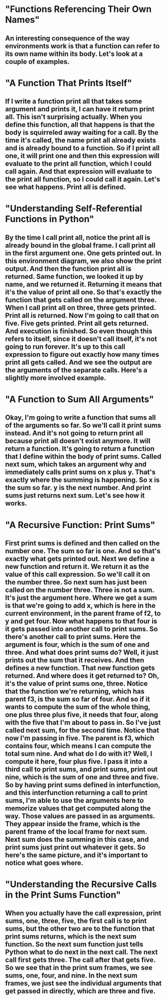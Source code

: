 # "Functions Referencing Their Own Names"

##  An interesting consequence of the way environments work is that a function can refer to its own name within its body. Let's look at a couple of examples.

# "A Function That Prints Itself"

##  If I write a function print all that takes some argument and prints it, I can have it return print all. This isn't surprising actually. When you define this function, all that happens is that the body is squirreled away waiting for a call. By the time it's called, the name print all already exists and is already bound to a function. So if I print all one, it will print one and then this expression will evaluate to the print all function, which I could call again. And that expression will evaluate to the print all function, so I could call it again. Let's see what happens. Print all is defined.

# "Understanding Self-Referential Functions in Python"

##  By the time I call print all, notice the print all is already bound in the global frame. I call print all in the first argument one. One gets printed out. In this environment diagram, we also show the print output. And then the function print all is returned. Same function, we looked it up by name, and we returned it. Returning it means that it's the value of print all one. So that's exactly the function that gets called on the argument three. When I call print all on three, three gets printed. Print all is returned. Now I'm going to call that on five. Five gets printed. Print all gets returned. And execution is finished. So even though this refers to itself, since it doesn't call itself, it's not going to run forever. It's up to this call expression to figure out exactly how many times print all gets called. And we see the output are the arguments of the separate calls. Here's a slightly more involved example.

# "A Function to Sum All Arguments"

##  Okay, I'm going to write a function that sums all of the arguments so far. So we'll call it print sums instead. And it's not going to return print all because print all doesn't exist anymore. It will return a function. It's going to return a function that I define within the body of print sums. Called next sum, which takes an argument why and immediately calls print sums on x plus y. That's exactly where the summing is happening. So x is the sum so far. y is the next number. And print sums just returns next sum. Let's see how it works.

# "A Recursive Function: Print Sums"

##  First print sums is defined and then called on the number one. The sum so far is one. And so that's exactly what gets printed out. Next we define a new function and return it. We return it as the value of this call expression. So we'll call it on the number three. So next sum has just been called on the number three. Three is not a sum. It's just the argument here. Where we get a sum is that we're going to add x, which is here in the current environment, in the parent frame of f2, to y and get four. Now what happens to that four is it gets passed into another call to print sums. So there's another call to print sums. Here the argument is four, which is the sum of one and three. And what does print sums do? Well, it just prints out the sum that it receives. And then defines a new function. That new function gets returned. And where does it get returned to? Oh, it's the value of print sums one, three. Notice that the function we're returning, which has parent f3, is the sum so far of four. And so if it wants to compute the sum of the whole thing, one plus three plus five, it needs that four, along with the five that I'm about to pass in. So I've just called next sum, for the second time. Notice that now I'm passing in five. The parent is f3, which contains four, which means I can compute the total sum nine. And what do I do with it? Well, I compute it here, four plus five. I pass it into a third call to print sums, and print sums, print out nine, which is the sum of one and three and five. So by having print sums defined in interfunction, and this interfunction returning a call to print sums, I'm able to use the arguments here to memorize values that get computed along the way. Those values are passed in as arguments. They appear inside the frame, which is the parent frame of the local frame for next sum. Next sum does the summing in this case, and print sums just print out whatever it gets. So here's the same picture, and it's important to notice what goes where.

# "Understanding the Recursive Calls in the Print Sums Function"

##  When you actually have the call expression, print sums, one, three, five, the first call is to print sums, but the other two are to the function that print sums returns, which is the next sum function. So the next sum function just tells Python what to do next in the next call. The next call first gets three. The call after that gets five. So we see that in the print sum frames, we see sums, one, four, and nine. In the next sum frames, we just see the individual arguments that get passed in directly, which are three and five.

